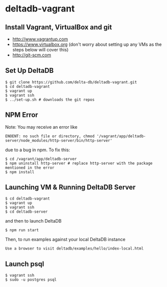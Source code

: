 # deltadb-vagrant

Install Vagrant, VirtualBox and git
---
* http://www.vagrantup.com
* https://www.virtualbox.org (don't worry about setting up any VMs as the steps below will cover this)
* http://git-scm.com


Set Up DeltaDB
---
    $ git clone https://github.com/delta-db/deltadb-vagrant.git
    $ cd deltadb-vagrant
    $ vagrant up
    $ vagrant ssh
    $ ../set-up.sh # downloads the git repos


NPM Error
---
Note: You may receive an error like

    ENOENT: no such file or directory, chmod '/vagrant/app/deltadb-server/node_modules/http-server/bin/http-server'
    
due to a bug in npm. To fix this:

    $ cd /vagrant/app/deltadb-server
    $ npm uninstall http-server # replace http-server with the package mentioned in the error
    $ npm install


Launching VM & Running DeltaDB Server
---
    $ cd deltadb-vagrant
    $ vagrant up
    $ vagrant ssh
    $ cd deltadb-server

and then to launch DeltaDB

    $ npm run start

Then, to run examples against your local DeltaDB instance

    Use a browser to visit deltadb/examples/hello/index-local.html


Launch psql
---
    $ vagrant ssh
    $ sudo -u postgres psql
